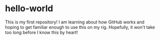 # hello-world
This is my first repository!
I am learning about how GitHub works and hoping to get familiar enough to use this on my rig.
Hopefully, it won't take too long before I know this by heart!
